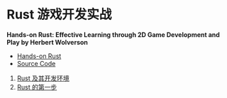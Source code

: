 # Rust 游戏开发实战

**Hands-on Rust: Effective Learning through 2D Game Development and Play by Herbert Wolverson**

- [Hands-on Rust](https://hands-on-rust.com/)
- [Source Code](https://github.com/thebracket/HandsOnRust)

1. [Rust 及其开发环境](ch01.md)
2. [Rust 的第一步](ch02.md)
